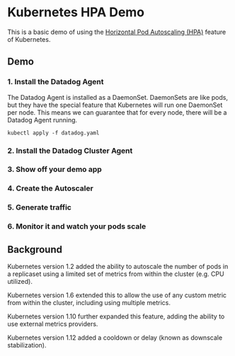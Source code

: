 # Kubernetes HPA Demo

This is a basic demo of using the [Horizontal Pod Autoscaling (HPA)](https://kubernetes.io/docs/tasks/run-application/horizontal-pod-autoscale/) feature of Kubernetes.

## Demo

### 1. Install the Datadog Agent

The Datadog Agent is installed as a DaemonSet. DaemonSets are like pods, but they have the special feature that Kubernetes will run one DaemonSet per node. This means we can guarantee that for every node, there will be a Datadog Agent running.

`kubectl apply -f datadog.yaml`

### 2. Install the Datadog Cluster Agent

### 3. Show off your demo app

### 4. Create the Autoscaler

### 5. Generate traffic

### 6. Monitor it and watch your pods scale



## Background

Kubernetes version 1.2 added the ability to autoscale the number of pods in a replicaset using a limited set of metrics from within the cluster (e.g. CPU utilized).

Kubernetes version 1.6 extended this to allow the use of any custom metric from within the cluster, including using multiple metrics.

Kubernetes version 1.10 further expanded this feature, adding the ability to use external metrics providers.

Kubernetes version 1.12 added a cooldown or delay (known as downscale stabilization).

